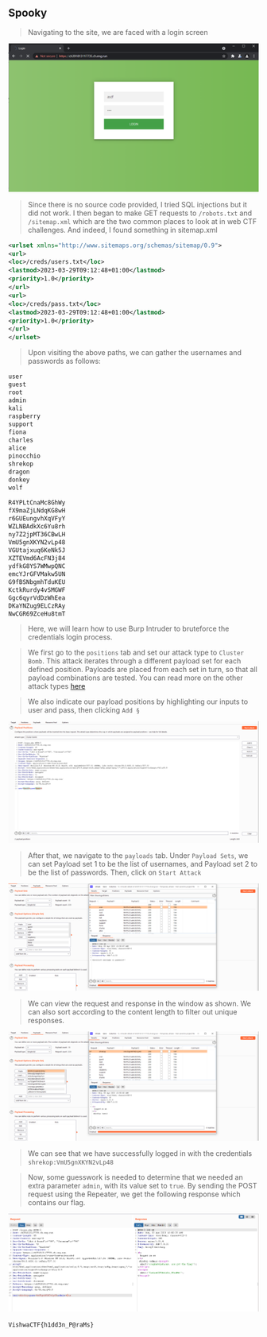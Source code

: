 ## Spooky

> Navigating to the site, we are faced with a login screen

![image](https://github.com/Rookie441/CTF/blob/main/Categories/Web%20Exploitation/Easy/spooky/login.png)

> Since there is no source code provided, I tried SQL injections but it did not work. I then began to make GET requests to `/robots.txt` and `/sitemap.xml` which are the two common places to look at in web CTF challenges. And indeed, I found something in sitemap.xml

```XML
<urlset xmlns="http://www.sitemaps.org/schemas/sitemap/0.9">
<url>
<loc>/creds/users.txt</loc>
<lastmod>2023-03-29T09:12:48+01:00</lastmod>
<priority>1.0</priority>
</url>
<url>
<loc>/creds/pass.txt</loc>
<lastmod>2023-03-29T09:12:48+01:00</lastmod>
<priority>1.0</priority>
</url>
</urlset>
```

> Upon visiting the above paths, we can gather the usernames and passwords as follows:

```
user
guest
root
admin
kali
raspberry
support
fiona
charles
alice
pinocchio
shrekop
dragon
donkey
wolf
```

```
R4YPLtCnaMc8GhWy
fX9maZjLNdqKG8wH
r6GUEungvhXqVFyY
WZLNBAdkXc6Yu8rh
ny7Z2jpMT36CBwLH
VmU5gnXKYN2vLp48
VGUtajxuq6KeNk5J
XZTEVmd6AcFN3j84
ydfkG8YS7WMwpQNC
emcYJrGFVMakw5UN
G9fBSNbgmhTduKEU
KctkRurdy4vSMGWF
Ggc6qyrVdDzWhEea
DKaYNZug9ELCzRAy
NwCGR69ZceHu8tmT
```

> Here, we will learn how to use Burp Intruder to bruteforce the credentials login process.

> We first go to the `positions` tab and set our attack type to `Cluster Bomb`. This attack iterates through a different payload set for each defined position. Payloads are placed from each set in turn, so that all payload combinations are tested. You can read more on the other attack types [here](https://portswigger.net/burp/documentation/desktop/tools/intruder/configure-attack/attack-types)

> We also indicate our payload positions by highlighting our inputs to user and pass, then clicking `Add §`

![image](https://github.com/Rookie441/CTF/blob/main/Categories/Web%20Exploitation/Easy/spooky/payloadpos.PNG)

> After that, we navigate to the `payloads` tab. Under `Payload Sets`, we can set Payload set 1 to be the list of usernames, and Payload set 2 to be the list of passwords. Then, click on `Start Attack`

![image](https://github.com/Rookie441/CTF/blob/main/Categories/Web%20Exploitation/Easy/spooky/attack.PNG)

> We can view the request and response in the window as shown. We can also sort according to the content length to filter out unique responses.

![image](https://github.com/Rookie441/CTF/blob/main/Categories/Web%20Exploitation/Easy/spooky/attacksuccess.PNG)

> We can see that we have successfully logged in with the credentials `shrekop:VmU5gnXKYN2vLp48`

> Now, some guesswork is needed to determine that we needed an extra parameter `admin`, with its value set to `true`. By sending the POST request using the Repeater, we get the following response which contains our flag.

![image](https://github.com/Rookie441/CTF/blob/main/Categories/Web%20Exploitation/Easy/spooky/Solved.png)

`VishwaCTF{h1dd3n_P@raMs}`

